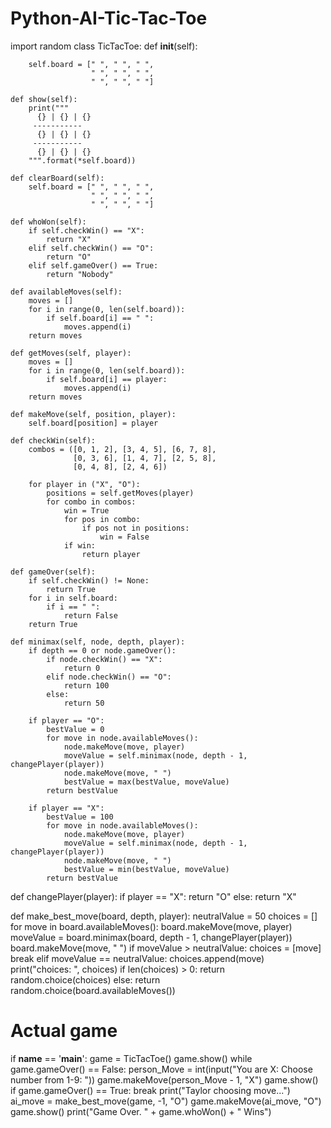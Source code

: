 # Python-AI-Tic-Tac-Toe
import random
class TicTacToe:
    def __init__(self):

        self.board = [" ", " ", " ",
                      " ", " ", " ",
                      " ", " ", " "]

    def show(self):
        print("""
          {} | {} | {}
         -----------
          {} | {} | {}
         -----------
          {} | {} | {}
        """.format(*self.board))

    def clearBoard(self):
        self.board = [" ", " ", " ",
                      " ", " ", " ",
                      " ", " ", " "]

    def whoWon(self):
        if self.checkWin() == "X":
            return "X"
        elif self.checkWin() == "O":
            return "O"
        elif self.gameOver() == True:
            return "Nobody"

    def availableMoves(self):
        moves = []
        for i in range(0, len(self.board)):
            if self.board[i] == " ":
                moves.append(i)
        return moves

    def getMoves(self, player):
        moves = []
        for i in range(0, len(self.board)):
            if self.board[i] == player:
                moves.append(i)
        return moves

    def makeMove(self, position, player):
        self.board[position] = player

    def checkWin(self):
        combos = ([0, 1, 2], [3, 4, 5], [6, 7, 8],
                  [0, 3, 6], [1, 4, 7], [2, 5, 8],
                  [0, 4, 8], [2, 4, 6])

        for player in ("X", "O"):
            positions = self.getMoves(player)
            for combo in combos:
                win = True
                for pos in combo:
                    if pos not in positions:
                        win = False
                if win:
                    return player

    def gameOver(self):
        if self.checkWin() != None:
            return True
        for i in self.board:
            if i == " ":
                return False
        return True

    def minimax(self, node, depth, player):
        if depth == 0 or node.gameOver():
            if node.checkWin() == "X":
                return 0
            elif node.checkWin() == "O":
                return 100
            else:
                return 50

        if player == "O":
            bestValue = 0
            for move in node.availableMoves():
                node.makeMove(move, player)
                moveValue = self.minimax(node, depth - 1, changePlayer(player))
                node.makeMove(move, " ")
                bestValue = max(bestValue, moveValue)
            return bestValue

        if player == "X":
            bestValue = 100
            for move in node.availableMoves():
                node.makeMove(move, player)
                moveValue = self.minimax(node, depth - 1, changePlayer(player))
                node.makeMove(move, " ")
                bestValue = min(bestValue, moveValue)
            return bestValue

def changePlayer(player):
    if player == "X":
        return "O"
    else:
        return "X"
        

def make_best_move(board, depth, player):
    neutralValue = 50
    choices = []
    for move in board.availableMoves():
        board.makeMove(move, player)
        moveValue = board.minimax(board, depth - 1, changePlayer(player))
        board.makeMove(move, " ")
        if moveValue > neutralValue:
            choices = [move]
            break
        elif moveValue == neutralValue:
            choices.append(move)
    print("choices: ", choices)
    if len(choices) > 0:
        return random.choice(choices)
    else:
        return random.choice(board.availableMoves())

# Actual game
if __name__ == '__main__':
    game = TicTacToe()
    game.show()
    while game.gameOver() == False:
      person_Move = int(input("You are X: Choose number from 1-9: "))
      game.makeMove(person_Move - 1, "X")
      game.show()
      if game.gameOver() == True:
            break
      print("Taylor choosing move...")
      ai_move = make_best_move(game, -1, "O")
      game.makeMove(ai_move, "O")
      game.show()
    print("Game Over. " + game.whoWon() + " Wins")
